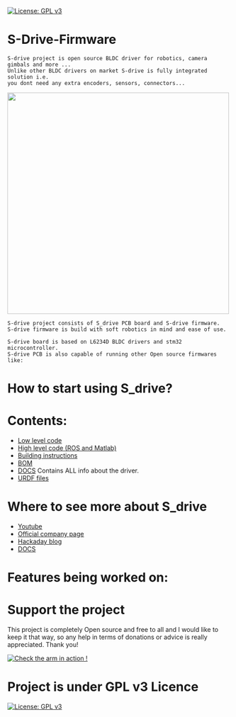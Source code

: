 [![License: GPL v3](https://img.shields.io/badge/License-GPLv3-blue.svg)](https://www.gnu.org/licenses/gpl-3.0)

# S-Drive-Firmware

    S-drive project is open source BLDC driver for robotics, camera gimbals and more ... 
    Unlike other BLDC drivers on market S-drive is fully integrated solution i.e.
    you dont need any extra encoders, sensors, connectors... 

<img src="https://user-images.githubusercontent.com/30388414/88465498-c490f400-cec3-11ea-915a-4ed1964ab32f.jpg" width="500">

    S-drive project consists of S_drive PCB board and S-drive firmware.
    S-drive firmware is build with soft robotics in mind and ease of use.
    
    S-drive board is based on L6234D BLDC drivers and stm32 microcontroller.
    S-drive PCB is also capable of running other Open source firmwares like: 
    
# How to start using S_drive?
  


# Contents:

- [Low level code](https://www.google.com/)
- [High level code (ROS and Matlab)](https://www.google.com/)
- [Building instructions](https://github.com/PCrnjak/Faze4-Robotic-arm/blob/master/Assembly%20instructions%203.0.pdf)
- [BOM](https://github.com/PCrnjak/Faze4-Robotic-arm/blob/master/Bom_1.2_joint2_update.xlsx) 
- [DOCS](https://www.google.com/) Contains ALL info about the driver.
- [URDF files](https://github.com/PCrnjak/Faze4-Robotic-arm/tree/master/URDF_FAZE4) 

# Where to see more about S_drive
- [Youtube](https://www.youtube.com/channel/UCp3sDRwVkbm7b2M-2qwf5aQ)
- [Official company page]()
- [Hackaday blog](https://hackaday.io/project/167247-faze4-robotic-arm)
- [DOCS](https://www.google.com/)

# Features being worked on:


# Support the project

This project is completely Open source and free to all and I would like to keep it that way, so any help 
in terms of donations or advice is really appreciated. Thank you!

[![Check the arm in action !](https://user-images.githubusercontent.com/30388414/86798915-a036ba00-c071-11ea-824d-4456f2cdf797.png)](https://paypal.me/PCrnjak?locale.x=en_US)

# Project is under GPL v3 Licence
[![License: GPL v3](https://img.shields.io/badge/License-GPLv3-blue.svg)](https://www.gnu.org/licenses/gpl-3.0)

